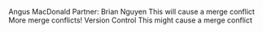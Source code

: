 Angus MacDonald
Partner: Brian Nguyen
This will cause a merge conflict
More merge conflicts!
Version Control
This might cause a merge conflict
